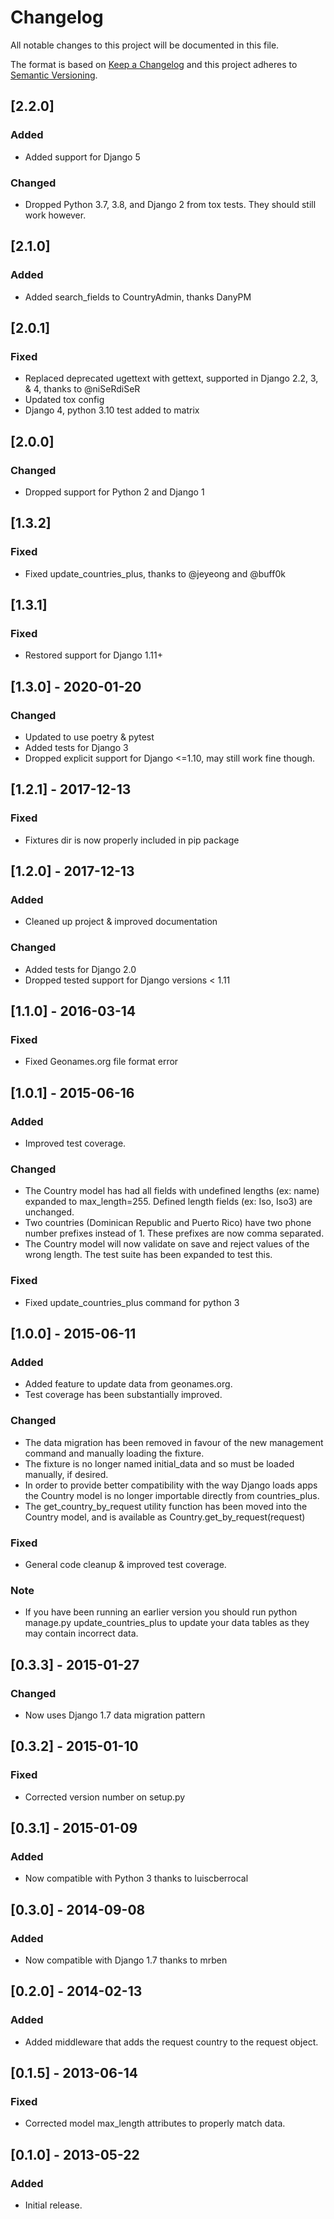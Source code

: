 # Changelog

All notable changes to this project will be documented in this file.

The format is based on [Keep a Changelog](http://keepachangelog.com/en/1.0.0/)
and this project adheres to [Semantic Versioning](http://semver.org/spec/v2.0.0.html).

## [2.2.0]

### Added

- Added support for Django 5

### Changed

- Dropped Python 3.7, 3.8, and Django 2 from tox tests. They should still work however.

## [2.1.0]

### Added

- Added search_fields to CountryAdmin, thanks DanyPM

## [2.0.1]

### Fixed

- Replaced deprecated ugettext with gettext, supported in Django 2.2, 3, & 4, thanks to @niSeRdiSeR
- Updated tox config
- Django 4, python 3.10 test added to matrix

## [2.0.0]

### Changed

- Dropped support for Python 2 and Django 1

## [1.3.2]

### Fixed

- Fixed update_countries_plus, thanks to @jeyeong and @buff0k

## [1.3.1]

### Fixed

- Restored support for Django 1.11+

## [1.3.0] - 2020-01-20

### Changed

- Updated to use poetry & pytest
- Added tests for Django 3
- Dropped explicit support for Django <=1.10, may still work fine though.

## [1.2.1] - 2017-12-13

### Fixed

- Fixtures dir is now properly included in pip package

## [1.2.0] - 2017-12-13

### Added

- Cleaned up project & improved documentation

### Changed

- Added tests for Django 2.0
- Dropped tested support for Django versions < 1.11

## [1.1.0] - 2016-03-14

### Fixed

- Fixed Geonames.org file format error

## [1.0.1] - 2015-06-16

### Added

- Improved test coverage.

### Changed

- The Country model has had all fields with undefined lengths (ex: name) expanded to max_length=255. Defined length
  fields (ex: Iso, Iso3) are unchanged.
- Two countries (Dominican Republic and Puerto Rico) have two phone number prefixes instead of 1. These prefixes are now
  comma separated.
- The Country model will now validate on save and reject values of the wrong length. The test suite has been expanded to
  test this.

### Fixed

- Fixed update_countries_plus command for python 3

## [1.0.0] - 2015-06-11

### Added

- Added feature to update data from geonames.org.
- Test coverage has been substantially improved.

### Changed

- The data migration has been removed in favour of the new management command and manually loading the fixture.
- The fixture is no longer named initial_data and so must be loaded manually, if desired.
- In order to provide better compatibility with the way Django loads apps the Country model is no longer importable
  directly from countries_plus.
- The get_country_by_request utility function has been moved into the Country model, and is available as
  Country.get_by_request(request)

### Fixed

- General code cleanup & improved test coverage.

### Note

- If you have been running an earlier version you should run python manage.py update_countries_plus to update your data
  tables as they may contain incorrect data.

## [0.3.3] - 2015-01-27

### Changed

- Now uses Django 1.7 data migration pattern

## [0.3.2] - 2015-01-10

### Fixed

- Corrected version number on setup.py

## [0.3.1] - 2015-01-09

### Added

- Now compatible with Python 3 thanks to luiscberrocal

## [0.3.0] - 2014-09-08

### Added

- Now compatible with Django 1.7 thanks to mrben

## [0.2.0] - 2014-02-13

### Added

- Added middleware that adds the request country to the request object.

## [0.1.5] - 2013-06-14

### Fixed

- Corrected model max_length attributes to properly match data.

## [0.1.0] - 2013-05-22

### Added

- Initial release.

